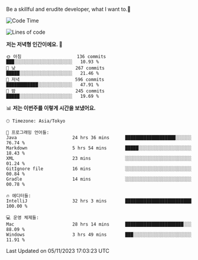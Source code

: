 Be a skillful and erudite developer, what I want to.👶

<!--START_SECTION:waka-->
![Code Time](http://img.shields.io/badge/Code%20Time-84%20hrs%2047%20mins-blue)

![Lines of code](https://img.shields.io/badge/%EC%A0%80%EB%8A%94%20%EC%97%AC%ED%83%9C%EA%B9%8C%EC%A7%80%20-726.7%20thousand%20%EC%A4%84%EC%9D%98%20%EC%BD%94%EB%93%9C%EB%A5%BC%20%EC%9E%91%EC%84%B1%ED%96%88%EC%96%B4%EC%9A%94.-blue)

**저는 저녁형 인간이에요. 🦉** 

```text
🌞 아침                     136 commits         ███░░░░░░░░░░░░░░░░░░░░░░   10.93 % 
🌆 낮　                     267 commits         █████░░░░░░░░░░░░░░░░░░░░   21.46 % 
🌃 저녁                     596 commits         ████████████░░░░░░░░░░░░░   47.91 % 
🌙 밤　                     245 commits         █████░░░░░░░░░░░░░░░░░░░░   19.69 % 
```


📊 **저는 이번주를 이렇게 시간을 보냈어요.** 

```text
🕑︎ Timezone: Asia/Tokyo

💬 프로그래밍 언어들: 
Java                     24 hrs 36 mins      ███████████████████░░░░░░   76.74 % 
Markdown                 5 hrs 54 mins       █████░░░░░░░░░░░░░░░░░░░░   18.43 % 
XML                      23 mins             ░░░░░░░░░░░░░░░░░░░░░░░░░   01.24 % 
GitIgnore file           16 mins             ░░░░░░░░░░░░░░░░░░░░░░░░░   00.84 % 
Gradle                   14 mins             ░░░░░░░░░░░░░░░░░░░░░░░░░   00.78 % 

🔥 에디터들: 
IntelliJ                 32 hrs 3 mins       █████████████████████████   100.00 % 

💻 운영 체제들: 
Mac                      28 hrs 14 mins      ██████████████████████░░░   88.09 % 
Windows                  3 hrs 49 mins       ███░░░░░░░░░░░░░░░░░░░░░░   11.91 % 
```


 Last Updated on 05/11/2023 17:03:23 UTC
<!--END_SECTION:waka-->
